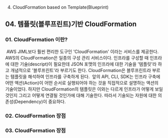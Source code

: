 04. CloudFormation based on Template(Blueprint)

## 04\. 템플릿(블루프린트)기반 CloudFormation

### 01\. CloudFormation 이란? 
​ AWS JIML보다 훨씬 편리한 도구인 'CloudFormation' 이라는 서비스를 제공한다. AWS의 CloudFormation은 일종의 구성 관리 서비스이다. 인프라를 구성할 때 인프라에 대한 기술(descript)이 필요한데 JSON 포맷의 인프라에 대한 기술을 '템플릿'라 하고 개념적으로 '블루프린트'라 부르기도 한다. CloudFormation은 블루프린트라 부르는 템플릿을 해석하여 인프라를 구축하게 된다.
​ 앞의 API, CLI, SDK는 인프라 구축에 어떤 액션(Action)이 어떤 순서로 실행되어야 하는 것을 직접적으로 설명하는 액션의 기술이었다. 하지만 CloudFormation의 템플릿은 이와는 다르게 인프라가 어떻게 보일 것인지 그리고 어떻게 연결될 것인가에 대해 기술한다. 따라서 기술되는 자원에 대한 의존성(Dependency)이 중요하다.

### 02\. CloudFormation 장점

### 03\. CloudFormation 장점


